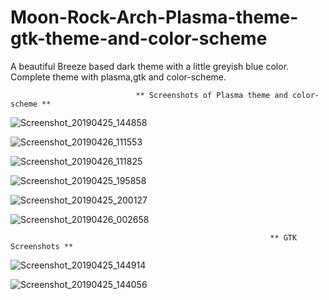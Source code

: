 # Moon-Rock-Arch-Plasma-theme-gtk-theme-and-color-scheme
A beautiful Breeze based dark theme with a little greyish blue color. Complete theme with plasma,gtk and color-scheme.

                                ** Screenshots of Plasma theme and color-scheme **

![Screenshot_20190425_144858](https://user-images.githubusercontent.com/41884680/56821596-67b41300-6814-11e9-8213-0f1addd0d5ec.png)

![Screenshot_20190426_111553](https://user-images.githubusercontent.com/41884680/56821657-97631b00-6814-11e9-980e-adf379067ce3.png)

![Screenshot_20190426_111825](https://user-images.githubusercontent.com/41884680/56821812-f6289480-6814-11e9-96ee-cc93adc6e8fd.png)

![Screenshot_20190425_195858](https://user-images.githubusercontent.com/41884680/56821887-22dcac00-6815-11e9-82b4-5650531cbe20.png)

![Screenshot_20190425_200127](https://user-images.githubusercontent.com/41884680/56821889-25d79c80-6815-11e9-8852-05422ac34c96.png)

![Screenshot_20190426_002658](https://user-images.githubusercontent.com/41884680/56821915-338d2200-6815-11e9-9d6b-a6e9eece661f.png)

                                                              ** GTK Screenshots **

![Screenshot_20190425_144914](https://user-images.githubusercontent.com/41884680/56822164-db0a5480-6815-11e9-839e-50bf35aed02e.png)

![Screenshot_20190425_144056](https://user-images.githubusercontent.com/41884680/56822168-df367200-6815-11e9-91df-d701d6887e8c.png)


